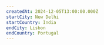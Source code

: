 ```yaml
---
createdAt: 2024-12-05T13:00:00.000Z
startCity: New Delhi
startCountry: India
endCity: Lisbon
endCountry: Portugal
---
```

